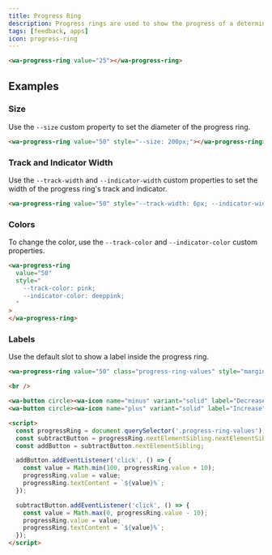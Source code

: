 ```yaml
---
title: Progress Ring
description: Progress rings are used to show the progress of a determinate operation in a circular fashion.
tags: [feedback, apps]
icon: progress-ring
---
```


```html {.example}
<wa-progress-ring value="25"></wa-progress-ring>
```

## Examples

### Size

Use the `--size` custom property to set the diameter of the progress ring.

```html {.example}
<wa-progress-ring value="50" style="--size: 200px;"></wa-progress-ring>
```

### Track and Indicator Width

Use the `--track-width` and `--indicator-width` custom properties to set the width of the progress ring's track and indicator.

```html {.example}
<wa-progress-ring value="50" style="--track-width: 6px; --indicator-width: 12px;"></wa-progress-ring>
```

### Colors

To change the color, use the `--track-color` and `--indicator-color` custom properties.

```html {.example}
<wa-progress-ring
  value="50"
  style="
    --track-color: pink;
    --indicator-color: deeppink;
  "
>
</wa-progress-ring>
```

### Labels

Use the default slot to show a label inside the progress ring.

```html {.example}
<wa-progress-ring value="50" class="progress-ring-values" style="margin-bottom: .5rem;">50%</wa-progress-ring>

<br />

<wa-button circle><wa-icon name="minus" variant="solid" label="Decrease"></wa-icon></wa-button>
<wa-button circle><wa-icon name="plus" variant="solid" label="Increase"></wa-icon></wa-button>

<script>
  const progressRing = document.querySelector('.progress-ring-values');
  const subtractButton = progressRing.nextElementSibling.nextElementSibling;
  const addButton = subtractButton.nextElementSibling;

  addButton.addEventListener('click', () => {
    const value = Math.min(100, progressRing.value + 10);
    progressRing.value = value;
    progressRing.textContent = `${value}%`;
  });

  subtractButton.addEventListener('click', () => {
    const value = Math.max(0, progressRing.value - 10);
    progressRing.value = value;
    progressRing.textContent = `${value}%`;
  });
</script>
```
